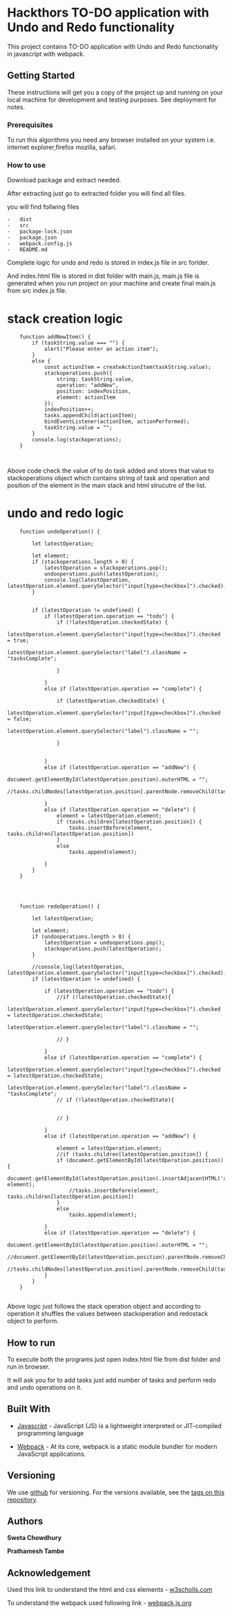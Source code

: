 # Hackthors TO-DO application with Undo and Redo functionality 

This project contains TO-DO application with Undo and Redo functionality in javascript with webpack.

## Getting Started

These instructions will get you a copy of the project up and running on your local machine for development and testing purposes. See deployment for notes.

### Prerequisites

To run this algorithms you need any browser installed on your system i.e. internet explorer,firefox mozilla, safari. 

### How to use

Download package and extract needed.

After extracting just go to extracted folder you will find all files.

you will find follwing files 

```
-	dist
-	src
-	package-lock.json
- 	package.json
-	webpack.config.js
-	README.md
```

Complete logic for undo and redo is stored in index.js file in src forlder.

And index.html file is stored in dist folder with main.js, main.js file is generated when you run project on your machine and create final main.js from src index.js file.

# stack creation logic

```
	function addNewItem() {
		if (taskString.value === "") {
			alert("Please enter an action item");
		}
		else {
			const actionItem = createActionItem(taskString.value);
			stackoperations.push({
				string: taskString.value,
				operation: "addNew",
				position: indexPosition,
				element: actionItem
			});
			indexPosition++;
			tasks.appendChild(actionItem);
			bindEventListener(actionItem, actionPerformed);
			taskString.value = "";
		}
		console.log(stackoperations);
	}

			
```

Above code check the value of to do task added and stores that value to stackoperations object which contains string of task and operation and position of the element in the main stack and html strucutre of the list.

# undo and redo logic

```
	function undoOperation() {

		let latestOperation;
	
		let element;
		if (stackoperations.length > 0) {
			latestOperation = stackoperations.pop();
			undooperations.push(latestOperation);
			console.log(latestOperation, latestOperation.element.querySelector("input[type=checkbox]").checked);
		}
	
	
		if (latestOperation != undefined) {
			if (latestOperation.operation == "todo") {
				if (!latestOperation.checkedState) {
					latestOperation.element.querySelector("input[type=checkbox]").checked = true;
					latestOperation.element.querySelector("label").className = "tasksComplete";
		
				}
		
			}
			else if (latestOperation.operation == "complete") {
		
				if (latestOperation.checkedState) {
					latestOperation.element.querySelector("input[type=checkbox]").checked = false;
					latestOperation.element.querySelector("label").className = "";
		
				}
		
		
			}
			else if (latestOperation.operation == "addNew") {
				document.getElementById(latestOperation.position).outerHTML = "";
				//tasks.childNodes[latestOperation.position].parentNode.removeChild(tasks.childNodes[latestOperation.position]);
		
			}
			else if (latestOperation.operation == "delete") {
				element = latestOperation.element;
				if (tasks.children[latestOperation.position]) {
					tasks.insertBefore(element, tasks.children[latestOperation.position])
				}
				else
					tasks.append(element);
		
			}
		}
	}
	
	
	
	
	function redoOperation() {
	
		let latestOperation;
	
		let element;
		if (undooperations.length > 0) {
			latestOperation = undooperations.pop();
			stackoperations.push(latestOperation);
		}
	
		//console.log(latestOperation, latestOperation.element.querySelector("input[type=checkbox]").checked);
		if (latestOperation != undefined) {
		
			if (latestOperation.operation == "todo") {
				//if (!latestOperation.checkedState){
				latestOperation.element.querySelector("input[type=checkbox]").checked = latestOperation.checkedState;
				latestOperation.element.querySelector("label").className = "";
		
				// }
		
			}
			else if (latestOperation.operation == "complete") {
				latestOperation.element.querySelector("input[type=checkbox]").checked = latestOperation.checkedState;
				latestOperation.element.querySelector("label").className = "tasksComplete";
				// if (!latestOperation.checkedState){
		
		
				// }
		
			}
			else if (latestOperation.operation == "addNew") {
		
				element = latestOperation.element;
				//if (tasks.children[latestOperation.position]) {
				if (document.getElementById(latestOperation.position)) {
					document.getElementById(latestOperation.position).insertAdjacentHTML('afterend', element);
					//tasks.insertBefore(element, tasks.children[latestOperation.position])
				}
				else
					tasks.append(element);
		
			}
			else if (latestOperation.operation == "delete") {
				document.getElementById(latestOperation.position).outerHTML = "";
				//document.getElementById(latestOperation.position).parentNode.removeChild(element);
				//tasks.childNodes[latestOperation.position].parentNode.removeChild(tasks.childNodes[latestOperation.position]);
			}
		}
	}
			
```

Above logic just follows the stack operation object and according to operation it shuffles the values between stackoperation and redostack object to perform.


## How to run

To execute both the programs just open index.html file from dist folder and run in browser.

It will ask you for to add tasks just add number of tasks and perform redo and undo operations on it.

## Built With

* [Javascript](https://developer.mozilla.org/en-US/docs/Web/JavaScript) - JavaScript (JS) is a lightweight interpreted or JIT-compiled programming language

* [Webpack](https://webpack.js.org/guides/getting-started/#basic-setup) - At its core, webpack is a static module bundler for modern JavaScript applications. 

## Versioning

We use [github](https://github.com/) for versioning. For the versions available, see the [tags on this repository](https://github.com/neu-mis-info6150-fall-2018/assignment-3-javascript-prathamesh-tambe). 

## Authors

**Sweta Chowdhury**

**Prathamesh Tambe**

## Acknowledgement

Used this link to understand the html and css elements - [w3scholls.com](https://w3schools.com)

To understand the webpack used following link - [webpack.js.org](https://webpack.js.org/guides/getting-started/#basic-setup)

